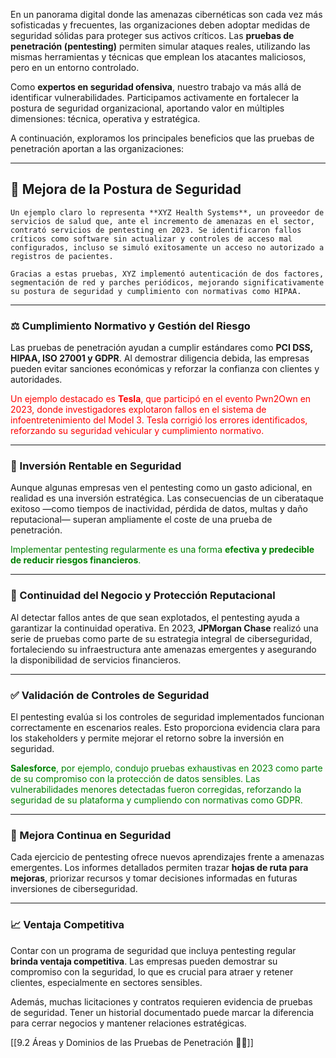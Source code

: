 En un panorama digital donde las amenazas cibernéticas son cada vez más sofisticadas y frecuentes, las organizaciones deben adoptar medidas de seguridad sólidas para proteger sus activos críticos. Las **pruebas de penetración (pentesting)** permiten simular ataques reales, utilizando las mismas herramientas y técnicas que emplean los atacantes maliciosos, pero en un entorno controlado.

Como **expertos en seguridad ofensiva**, nuestro trabajo va más allá de identificar vulnerabilidades. Participamos activamente en fortalecer la postura de seguridad organizacional, aportando valor en múltiples dimensiones: técnica, operativa y estratégica.

A continuación, exploramos los principales beneficios que las pruebas de penetración aportan a las organizaciones:

---
## 🔐 Mejora de la Postura de Seguridad
```
Un ejemplo claro lo representa **XYZ Health Systems**, un proveedor de servicios de salud que, ante el incremento de amenazas en el sector, contrató servicios de pentesting en 2023. Se identificaron fallos críticos como software sin actualizar y controles de acceso mal configurados, incluso se simuló exitosamente un acceso no autorizado a registros de pacientes.

Gracias a estas pruebas, XYZ implementó autenticación de dos factores, segmentación de red y parches periódicos, mejorando significativamente su postura de seguridad y cumplimiento con normativas como HIPAA.
```
---

### ⚖️ Cumplimiento Normativo y Gestión del Riesgo

Las pruebas de penetración ayudan a cumplir estándares como **PCI DSS, HIPAA, ISO 27001 y GDPR**. Al demostrar diligencia debida, las empresas pueden evitar sanciones económicas y reforzar la confianza con clientes y autoridades.

<span style="color: red;">Un ejemplo destacado es **Tesla**, que participó en el evento Pwn2Own en 2023, donde investigadores explotaron fallos en el sistema de infoentretenimiento del Model 3. Tesla corrigió los errores identificados, reforzando su seguridad vehicular y cumplimiento normativo.

---

### 💸 Inversión Rentable en Seguridad

Aunque algunas empresas ven el pentesting como un gasto adicional, en realidad es una inversión estratégica. Las consecuencias de un ciberataque exitoso —como tiempos de inactividad, pérdida de datos, multas y daño reputacional— superan ampliamente el coste de una prueba de penetración.

<span style="color: green;">Implementar pentesting regularmente es una forma **efectiva y predecible de reducir riesgos financieros**.

---

### 🔄 Continuidad del Negocio y Protección Reputacional

Al detectar fallos antes de que sean explotados, el pentesting ayuda a garantizar la continuidad operativa. En 2023, **JPMorgan Chase** realizó una serie de pruebas como parte de su estrategia integral de ciberseguridad, fortaleciendo su infraestructura ante amenazas emergentes y asegurando la disponibilidad de servicios financieros.

---

### ✅ Validación de Controles de Seguridad

El pentesting evalúa si los controles de seguridad implementados funcionan correctamente en escenarios reales. Esto proporciona evidencia clara para los stakeholders y permite mejorar el retorno sobre la inversión en seguridad.

<span style="color: green;">**Salesforce**, por ejemplo, condujo pruebas exhaustivas en 2023 como parte de su compromiso con la protección de datos sensibles. Las vulnerabilidades menores detectadas fueron corregidas, reforzando la seguridad de su plataforma y cumpliendo con normativas como GDPR.

---

### 🔁 Mejora Continua en Seguridad

Cada ejercicio de pentesting ofrece nuevos aprendizajes frente a amenazas emergentes. Los informes detallados permiten trazar **hojas de ruta para mejoras**, priorizar recursos y tomar decisiones informadas en futuras inversiones de ciberseguridad.

---

### 📈 Ventaja Competitiva

Contar con un programa de seguridad que incluya pentesting regular **brinda ventaja competitiva**. Las empresas pueden demostrar su compromiso con la seguridad, lo que es crucial para atraer y retener clientes, especialmente en sectores sensibles.

Además, muchas licitaciones y contratos requieren evidencia de pruebas de seguridad. Tener un historial documentado puede marcar la diferencia para cerrar negocios y mantener relaciones estratégicas.

[[9.2 Áreas y Dominios de las Pruebas de Penetración 🕵️‍♂️]]